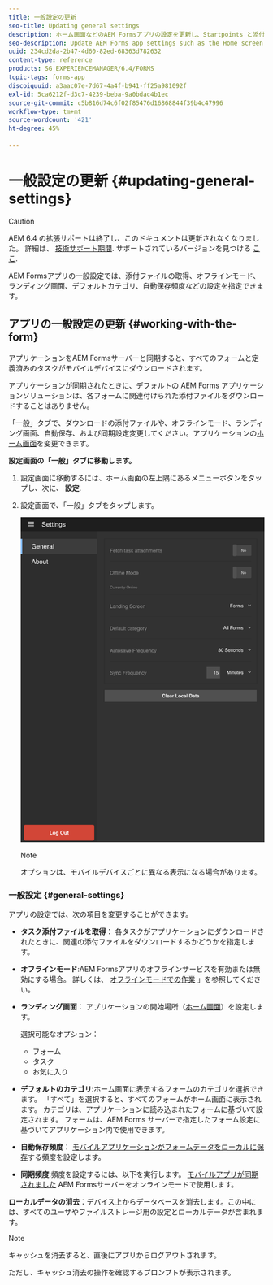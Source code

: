 ```yaml
---
title: 一般設定の更新
seo-title: Updating general settings
description: ホーム画面などのAEM Formsアプリの設定を更新し、Startpoints と添付ファイルのオプションを取得する
seo-description: Update AEM Forms app settings such as the Home screen and fetch Startpoints and attachments options
uuid: 234cd2da-2b47-4d60-82ed-68363d782632
content-type: reference
products: SG_EXPERIENCEMANAGER/6.4/FORMS
topic-tags: forms-app
discoiquuid: a3aac07e-7d67-4a4f-b941-ff25a981092f
exl-id: 5ca6212f-d3c7-4239-beba-9a0bdac4b1ec
source-git-commit: c5b816d74c6f02f85476d16868844f39b4c47996
workflow-type: tm+mt
source-wordcount: '421'
ht-degree: 45%

---
```


# 一般設定の更新 {#updating-general-settings}

>[!CAUTION]
>
>AEM 6.4 の拡張サポートは終了し、このドキュメントは更新されなくなりました。 詳細は、 [技術サポート期間](https://helpx.adobe.com/jp/support/programs/eol-matrix.html). サポートされているバージョンを見つける [ここ](https://experienceleague.adobe.com/docs/?lang=ja).

AEM Formsアプリの一般設定では、添付ファイルの取得、オフラインモード、ランディング画面、デフォルトカテゴリ、自動保存頻度などの設定を指定できます。

## アプリの一般設定の更新 {#working-with-the-form}

アプリケーションをAEM Formsサーバーと同期すると、すべてのフォームと定義済みのタスクがモバイルデバイスにダウンロードされます。

アプリケーションが同期されたときに、デフォルトの AEM Forms アプリケーションソリューションは、各フォームに関連付けられた添付ファイルをダウンロードすることはありません。

「一般」タブで、ダウンロードの添付ファイルや、オフラインモード、ランディング画面、自動保存、および同期設定変更してください。アプリケーションの[ホーム画面](/help/forms/using/home-screen.md)を変更できます。

**設定画面の「一般」タブに移動します。**

1. 設定画面に移動するには、ホーム画面の左上隅にあるメニューボタンをタップし、次に、 **設定**.
1. 設定画面で、「一般」タブをタップします。

   ![AEM Forms アプリケーションの一般設定](assets/gen-settings-2.png)

   >[!NOTE]
   >
   >オプションは、モバイルデバイスごとに異なる表示になる場合があります。

### 一般設定 {#general-settings}

アプリの設定では、次の項目を変更することができます。

* **タスク添付ファイルを取得**： 各タスクがアプリケーションにダウンロードされたときに、関連の添付ファイルをダウンロードするかどうかを指定します。

* **オフラインモード**:AEM Formsアプリのオフラインサービスを有効または無効にする場合。 詳しくは、 [オフラインモードでの作業](/help/forms/using/work-offline-mode.md) 」を参照してください。

* **ランディング画面**： アプリケーションの開始場所（[ホーム画面](/help/forms/using/home-screen.md)）を設定します。

   選択可能なオプション：

   * フォーム
   * タスク
   * お気に入り

* **デフォルトのカテゴリ**:ホーム画面に表示するフォームのカテゴリを選択できます。 「すべて」を選択すると、すべてのフォームがホーム画面に表示されます。 カテゴリは、アプリケーションに読み込まれたフォームに基づいて設定されます。 フォームは、AEM Forms サーバーで指定したフォーム設定に基づいてアプリケーション内で使用できます。

* **自動保存頻度**： [モバイルアプリケーションがフォームデータをローカルに保存](/help/forms/using/autosave-data-app.md)する頻度を設定します。

* **同期頻度**:頻度を設定するには、以下を実行します。 [モバイルアプリが同期されました](/help/forms/using/sync-app.md) AEM Formsサーバーをオンラインモードで使用します。

**ローカルデータの消去**：デバイス上からデータベースを消去します。この中には、すべてのユーザやファイルストレージ用の設定とローカルデータが含まれます。 

>[!NOTE]
>
>キャッシュを消去すると、直後にアプリからログアウトされます。
>
>ただし、キャッシュ消去の操作を確認するプロンプトが表示されます。
